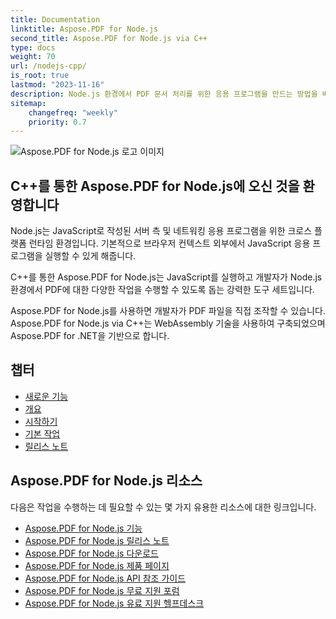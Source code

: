 ```yaml
---
title: Documentation
linktitle: Aspose.PDF for Node.js
second_title: Aspose.PDF for Node.js via C++
type: docs
weight: 70
url: /nodejs-cpp/
is_root: true
lastmod: "2023-11-16"
description: Node.js 환경에서 PDF 문서 처리를 위한 응용 프로그램을 만드는 방법을 배우십시오.
sitemap:
    changefreq: "weekly"
    priority: 0.7
---
```


![Aspose.PDF for Node.js 로고 이미지](aspose_pdf-for-nodejs-cpp.png)

## C++를 통한 Aspose.PDF for Node.js에 오신 것을 환영합니다

Node.js는 JavaScript로 작성된 서버 측 및 네트워킹 응용 프로그램을 위한 크로스 플랫폼 런타임 환경입니다. 기본적으로 브라우저 컨텍스트 외부에서 JavaScript 응용 프로그램을 실행할 수 있게 해줍니다.

C++를 통한 Aspose.PDF for Node.js는 JavaScript를 실행하고 개발자가 Node.js 환경에서 PDF에 대한 다양한 작업을 수행할 수 있도록 돕는 강력한 도구 세트입니다.

Aspose.PDF for Node.js를 사용하면 개발자가 PDF 파일을 직접 조작할 수 있습니다.
 Aspose.PDF for Node.js via C++는 WebAssembly 기술을 사용하여 구축되었으며 Aspose.PDF for .NET을 기반으로 합니다.

## 챕터

- [새로운 기능](/pdf/nodejs-cpp/whatsnew/)
- [개요](/pdf/nodejs-cpp/overview/)
- [시작하기](/pdf/nodejs-cpp/get-started/)
- [기본 작업](/pdf/nodejs-cpp/basic-operations/)
- [릴리스 노트](https://releases.aspose.com/pdf/nodejscpp/release-notes/)

## Aspose.PDF for Node.js 리소스

다음은 작업을 수행하는 데 필요할 수 있는 몇 가지 유용한 리소스에 대한 링크입니다.

- [Aspose.PDF for Node.js 기능](/pdf/nodejs-cpp/key-features/)
- [Aspose.PDF for Node.js 릴리스 노트](https://releases.aspose.com/pdf/nodejscpp/release-notes/)
- [Aspose.PDF for Node.js 다운로드](https://releases.aspose.com/pdf/nodejscpp/)
- [Aspose.PDF for Node.js 제품 페이지](https://products.aspose.com/pdf/nodejs-cpp/)
- [Aspose.PDF for Node.js API 참조 가이드](https://reference.aspose.com/pdf/nodejs-cpp/)
- [Aspose.PDF for Node.js 무료 지원 포럼](https://forum.aspose.com/c/pdf/10)
- [Aspose.PDF for Node.js 유료 지원 헬프데스크](https://helpdesk.aspose.com/)